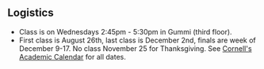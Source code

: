 Logistics
---------

* Class is on Wednesdays 2:45pm - 5:30pm in Gummi (third floor).
* First class is August 26th, last class is December 2nd, finals are week of December 9-17. No class November 25 for Thanksgiving. See [Cornell's Academic Calendar](https://www.cornell.edu/academics/calendar/) for all dates.

